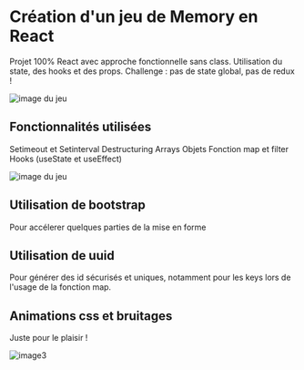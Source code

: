 # Création d'un jeu de Memory en React

Projet 100% React avec approche fonctionnelle sans class. 
Utilisation du state, des hooks et des props. 
Challenge : pas de state global, pas de redux !

![image du jeu](https://user-images.githubusercontent.com/98640372/151656332-a0b75f3f-93da-4e9a-a6e2-bef9ae2c817d.png)


## Fonctionnalités utilisées 
Setimeout et Setinterval
Destructuring
Arrays
Objets 
Fonction map et filter
Hooks (useState et useEffect)

![image du jeu](https://user-images.githubusercontent.com/98640372/151656442-9a09fcbe-ecb0-4d7c-9ee9-e9d405839232.png)

## Utilisation de bootstrap

Pour accélerer quelques parties de la mise en forme

## Utilisation de uuid

Pour générer des id sécurisés et uniques, notamment pour les keys lors de l'usage de la fonction map. 

## Animations css et bruitages

Juste pour le plaisir !

![image3](https://user-images.githubusercontent.com/98640372/151656486-b46e9b03-9a50-4d35-9684-7d425337dc46.png)
